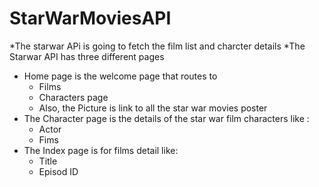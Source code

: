 # StarWarMoviesAPI
*The starwar APi is going to fetch the film list and charcter details
*The Starwar API has three different pages
* Home page is the welcome page that routes to 
   - Films 
   - Characters page
   -  Also, the Picture is link to all the star war movies poster
* The Character page is the details of the star war film characters like :
   - Actor
   - Fims
* The Index page is for films detail like: 
   - Title  
   - Episod ID


